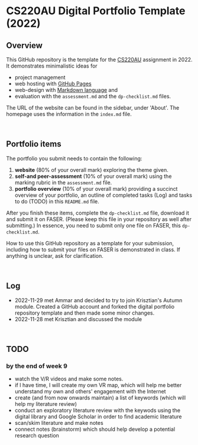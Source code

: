 # CS220AU Digital Portfolio Template (2022)
## Overview
This GitHub repository is the template for the [CS220AU](https://github.com/khofstadter/CS220AU) assignment in 2022. It demonstrates minimalistic ideas for 

- project management
- web hosting with [GitHub Pages](https://pages.github.com/) 
- web-design with [Markdown language](https://guides.github.com/features/mastering-markdown/) and
- evaluation with the `assessment.md` and the `dp-checklist.md` files. 

The URL of the website can be found in the sidebar, under 'About'. The homepage uses the information in the `index.md` file.

<br>

## Portfolio items
The portfolio you submit needs to contain the following:

1. **website** (80% of your overall mark) exploring the theme given.
2. **self-and peer-assessment** (10% of your overall mark) using the marking rubric in the `assessment.md` file.
3. **portfolio overview** (10% of your overall mark) providing a succinct overview of your portfolio, an outline of completed tasks (Log) and tasks to do (TODO) in this `README.md` file.

After you finish these items, complete the `dp-checklist.md` file, download it and submit it on FASER. (Please keep this file in your repository as well after submitting.) In essence, you need to submit only one file on FASER, this `dp-checklist.md`. 

How to use this GitHub repository as a template for your submission, including how to submit your files on FASER is demonstrated in class. If anything is unclear, ask for clarification. 

<br>

## Log

- 2022-11-29 met Ammar and decided to try to join Krisztian's Autumn module.  Created a GitHub account and forked the digital portfolio repository template and then made some minor changes.
- 2022-11-28 met Krisztian and discussed the module 
<br>

## TODO
### by the end of week 9
- watch the V/R videos and make some notes.
- if I have time, I will create my own VR map, which will help me better understand my own and others' engagement with the Internet
- create (and from now onwards maintain) a list of keywords (which will help my literature review)
- conduct an exploratory literature review with the keywods using the digital library and Google Scholar in order to find academic literature 
- scan/skim literature and make notes
- connect notes (brainstorm) which should help develop a potential research question
